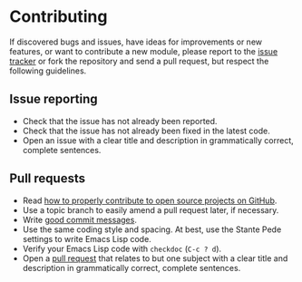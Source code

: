 Contributing
============

If discovered bugs and issues, have ideas for improvements or new features, or
want to contribute a new module, please report to the [issue tracker][1] or fork
the repository and send a pull request, but respect the following guidelines.

Issue reporting
---------------

* Check that the issue has not already been reported.
* Check that the issue has not already been fixed in the latest code.
* Open an issue with a clear title and description in grammatically correct,
  complete sentences.

Pull requests
-------------

* Read [how to properly contribute to open source projects on GitHub][2].
* Use a topic branch to easily amend a pull request later, if necessary.
* Write [good commit messages][3].
* Use the same coding style and spacing.  At best, use the Stante Pede settings
  to write Emacs Lisp code.
* Verify your Emacs Lisp code with `checkdoc` (`C-c ? d`).
* Open a [pull request][4] that relates to but one subject with a clear title
  and description in grammatically correct, complete sentences.


[1]: https://github.com/lunaryorn/gitconfig-mode/issues
[2]: http://gun.io/blog/how-to-github-fork-branch-and-pull-request
[3]: http://tbaggery.com/2008/04/19/a-note-about-git-commit-messages.html
[4]: https://help.github.com/articles/using-pull-requests
